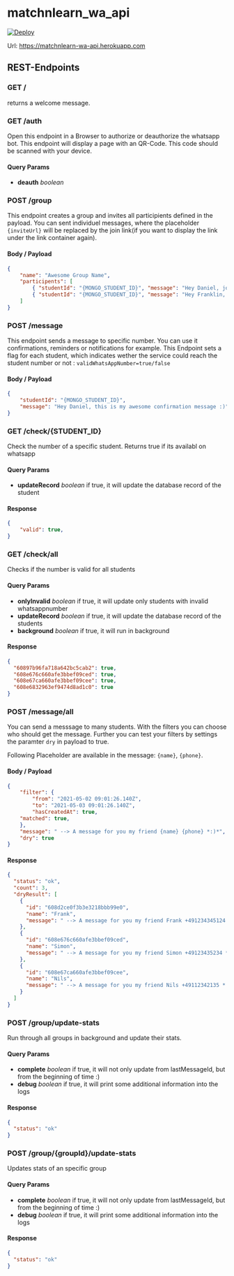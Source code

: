 # matchnlearn_wa_api

[![Deploy](https://github.com/mono424/matchnlearn_wa_api/actions/workflows/deploy.yml/badge.svg?branch=main)](https://github.com/mono424/matchnlearn_wa_api/actions/workflows/deploy.yml)

Url: https://matchnlearn-wa-api.herokuapp.com

## REST-Endpoints

### GET /
returns a welcome message.

### GET /auth
Open this endpoint in a Browser to authorize or deauthorize the whatsapp bot. This endpoint will display a page with an QR-Code. This code should be scanned with your device.
#### Query Params
 - **deauth** *boolean*

### POST /group
This endpoint creates a group and invites all participients defined in the payload. You can sent individuel messages, where the placeholder `{inviteUrl}` will be replaced by the join link(if you want to display the link under the link container again).
#### Body / Payload
```json
{
    "name": "Awesome Group Name",
    "participents": [
        { "studentId": "{MONGO_STUDENT_ID}", "message": "Hey Daniel, join our cool group :) Here is the link {inviteUrl}." },
        { "studentId": "{MONGO_STUDENT_ID}", "message": "Hey Franklin, join our cool group :) Here is the link {inviteUrl}." }
    ]
}
```

### POST /message
This endpoint sends a message to specific number. You can use it confirmations, reminders or notifications for example.
This Endpoint sets a flag for each student, which indicates wether the service could reach the student number or not : `validWhatsAppNumber=true/false`
#### Body / Payload
```json
{
	"studentId": "{MONGO_STUDENT_ID}",
	"message": "Hey Daniel, this is my awesome confirmation message :)"
}
```

### GET /check/{STUDENT_ID}
Check the number of a specific student. Returns true if its availabl on whatsapp
#### Query Params
 - **updateRecord** *boolean* if true, it will update the database record of the student

#### Response
```json
{
	"valid": true,
}
```

### GET /check/all
Checks if the number is valid for all students
#### Query Params
 - **onlyInvalid** *boolean* if true, it will update only students with invalid whatsappnumber
 - **updateRecord** *boolean* if true, it will update the database record of the students
 - **background** *boolean* if true, it will run in background

#### Response
```json
{
  "60897b96fa718a642bc5cab2": true,
  "608e676c660afe3bbef09ced": true,
  "608e67ca660afe3bbef09cee": true,
  "608e6832963ef9474d8ad1c0": true
}
```

### POST /message/all
You can send a messsage to many students. With the filters you can choose who should get the message.
Further you can test your filters by settings the paramter `dry` in payload to true.

Following Placeholder are available in the message: `{name}`, `{phone}`.

#### Body / Payload
```json
{
	"filter": {
		"from": "2021-05-02 09:01:26.140Z",
		"to": "2021-05-03 09:01:26.140Z",
		"hasCreatedAt": true,
    "matched": true,
	},
	"message": " --> A message for you my friend {name} {phone} *:)*",
	"dry": true
}
```
#### Response
```json
{
  "status": "ok",
  "count": 3,
  "dryResult": [
    {
      "id": "608d2ce0f3b3e3218bbb99e0",
      "name": "Frank",
      "message": " --> A message for you my friend Frank +491234345124 *:)*"
    },
    {
      "id": "608e676c660afe3bbef09ced",
      "name": "Simon",
      "message": " --> A message for you my friend Simon +49123435234 *:)*"
    },
    {
      "id": "608e67ca660afe3bbef09cee",
      "name": "Nils",
      "message": " --> A message for you my friend Nils +49112342135 *:)*"
    }
  ]
}
```

### POST /group/update-stats
Run through all groups in background and update their stats.
#### Query Params
 - **complete** *boolean* if true, it will not only update from lastMessageId, but from the beginning of time :)
 - **debug** *boolean* if true, it will print some additional information into the logs

#### Response
```json
{
  "status": "ok"
}
```


### POST /group/{groupId}/update-stats
Updates stats of an specific group
#### Query Params
 - **complete** *boolean* if true, it will not only update from lastMessageId, but from the beginning of time :)
 - **debug** *boolean* if true, it will print some additional information into the logs

#### Response
```json
{
  "status": "ok"
}
```
